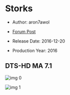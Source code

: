 # Storks

* Author: aron7awol

* [Forum Post](https://www.avsforum.com/threads/bass-eq-for-filtered-movies.2995212/post-58333718)

* Release Date: 2016-12-20
* Production Year: 2016

## DTS-HD MA 7.1

![img 0](https://i.imgur.com/478j8C4.jpg)

![img 1](https://i.imgur.com/yPtpiMh.jpg)

